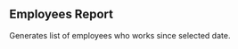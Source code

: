 Employees Report
----------------------------
Generates list of employees who works since selected date.
